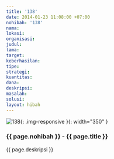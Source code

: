 ```yaml
---
title: '138'
date: 2014-01-23 11:08:00 +07:00
nohibah: '138'
nama: 
lokasi: 
organisasi: 
judul: 
lama: 
target: 
keberhasilan: 
tipe: 
strategi: 
kuantitas: 
dana: 
deskripsi: 
masalah: 
solusi: 
layout: hibah
---
```


![138](/static/img/hibahcms/138.png){: .img-responsive }{: width="350" }

### {{ page.nohibah }} - {{ page.title }}

{{ page.deskripsi }}
